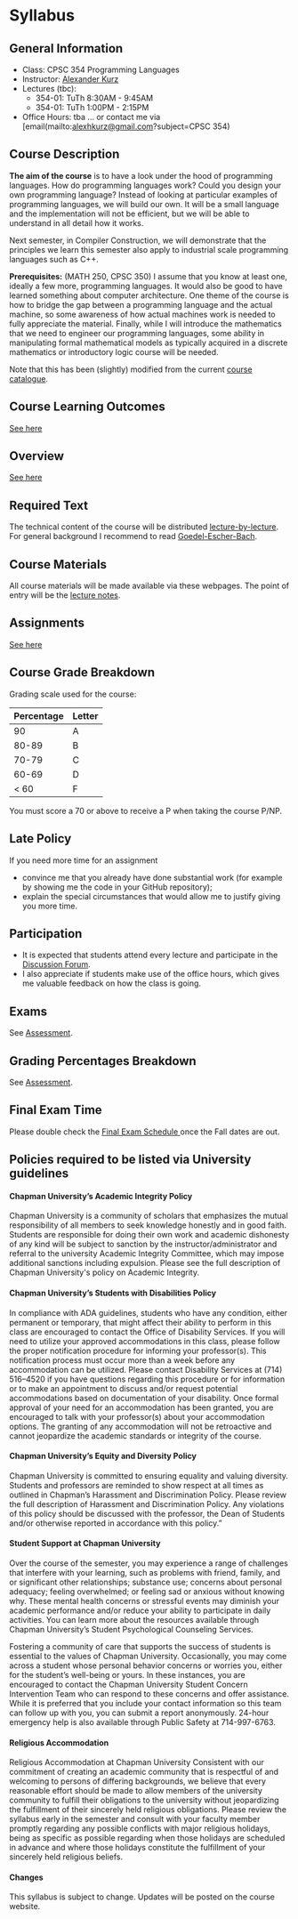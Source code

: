 # Syllabus

## General Information
- Class: CPSC 354 Programming Languages 
- Instructor: [Alexander Kurz](https://alexhkurz.github.io/)  
- Lectures (tbc): 
  - 354-01: TuTh 8:30AM - 9:45AM 
  - 354-01: TuTh 1:00PM - 2:15PM 
- Office Hours: tba ... or contact me via [email(mailto:alexhkurz@gmail.com?subject=CPSC 354) 


## Course Description 

**The aim of the course** is to have a look under the hood of programming languages. How do programming languages work? Could you design your own programming language? Instead of looking at particular examples of programming languages, we will build our own. It will be a small language and the implementation will not be efficient, but we will be able to understand in all detail how it works. 

Next semester, in Compiler Construction, we will demonstrate that the principles we learn this semester also apply to industrial scale programming languages such as C++. 

**Prerequisites:** (MATH 250, CPSC 350) I assume that you know at least one, ideally a few more, programming languages. It would also be good to have learned something about computer architecture. One theme of the course is how to bridge the gap between a programming language and the actual machine, so some awareness of how actual machines work is needed to fully appreciate the material. Finally, while I will introduce the mathematics that we need to engineer our programming languages, some ability in manipulating formal mathematical models as typically acquired in a discrete mathematics or introductory logic course will be needed.

Note that this has been (slightly) modified from the current [course catalogue](https://catalog.chapman.edu/content.php?catoid=11&navoid=556).

## Course Learning Outcomes

[See here](learning-outcomes.md)

## Overview

[See here](overview.md)

## Required Text

The technical content of the course will be distributed [lecture-by-lecture](lecture-by-lecture.md). For general background I recommend to read [Goedel-Escher-Bach](GEB.md).

## Course Materials 

All course materials will be made available via these webpages. The point of entry will be the [lecture notes](lecture-by-lecture.md).

## Assignments

[See here](assignments.md)

## Course Grade Breakdown

Grading scale used for the course:

| Percentage | Letter |
|---|---|
| 90 |	A |
| 80-89 | 	B |
| 70-79	| C |
| 60-69	| D |
| < 60 |	F |

You must score a 70 or above to receive a P when taking the course P/NP.

## Late Policy
If you need more time for an assignment 
- convince me that you already have done substantial work (for example by showing me the code in your GitHub repository);
- explain the special circumstances that would allow me to justify giving you more time.

## Participation

- It is expected that students attend every lecture and participate in the [Discussion Forum](discussion-forum.md). 
- I also appreciate if students make use of the office hours, which gives me valuable feedback on how the class is going.

## Exams
See [Assessment](assessment.md). 


## Grading Percentages Breakdown

See [Assessment](assessment.md). 


## Final Exam Time
Please double check the [Final Exam Schedule ](https://www.chapman.edu/students/academic-resources/registrar/student-services/final-exam-schedule.aspx) once the Fall dates are out.

## Policies required to be listed via University guidelines

#### Chapman University’s Academic Integrity Policy

Chapman University is a community of scholars that emphasizes the mutual responsibility of all members to seek knowledge honestly and in good faith.  Students are responsible for doing their own work and academic dishonesty of any kind will be subject to sanction by the instructor/administrator and referral to the university Academic Integrity Committee, which may impose additional sanctions including expulsion.  Please see the full description of Chapman University's policy on Academic Integrity.

#### Chapman University’s Students with Disabilities Policy

In compliance with ADA guidelines, students who have any condition, either permanent or temporary, that might affect their ability to perform in this class are encouraged to contact the Office of Disability Services.  If you will need to utilize your approved accommodations in this class, please follow the proper notification procedure for informing your professor(s).  This notification process must occur more than a week before any accommodation can be utilized.  Please contact Disability Services at (714) 516–4520 if you have questions regarding this procedure or for information or to make an appointment to discuss and/or request potential accommodations based on documentation of your disability.  Once formal approval of your need for an accommodation has been granted, you are encouraged to talk with your professor(s) about your accommodation options.  The granting of any accommodation will not be retroactive and cannot jeopardize the academic standards or integrity of the course.

#### Chapman University’s Equity and Diversity Policy

Chapman University is committed to ensuring equality and valuing diversity.  Students and professors are reminded to show respect at all times as outlined in Chapman’s Harassment and Discrimination Policy.  Please review the full description of Harassment and Discrimination Policy.  Any violations of this policy should be discussed with the professor, the Dean of Students and/or otherwise reported in accordance with this policy.”

#### Student Support at Chapman University

Over the course of the semester, you may experience a range of challenges that interfere with your learning, such as problems with friend, family, and or significant other relationships; substance use; concerns about personal adequacy; feeling overwhelmed; or feeling sad or anxious without knowing why.  These mental health concerns or stressful events may diminish your academic performance and/or reduce your ability to participate in daily activities.  You can learn more about the resources available through Chapman University’s Student Psychological Counseling Services.

Fostering a community of care that supports the success of students is essential to the values of Chapman University.  Occasionally, you may come across a student whose personal behavior concerns or worries you, either for the student’s well-being or yours.  In these instances, you are encouraged to contact the Chapman University Student Concern Intervention Team who can respond to these concerns and offer assistance. While it is preferred that you include your contact information so this team can follow up with you, you can submit a report anonymously.  24-hour emergency help is also available through Public Safety at 714-997-6763.

#### Religious Accommodation

Religious Accommodation at Chapman University Consistent with our commitment of creating an academic community that is respectful of and welcoming to persons of differing backgrounds, we believe that every reasonable effort should be made to allow members of the university community to fulfill their obligations to the university without jeopardizing the fulfillment of their sincerely held religious obligations. Please review the syllabus early in the semester and consult with your faculty member promptly regarding any possible conflicts with major religious holidays, being as specific as possible regarding when those holidays are scheduled in advance and where those holidays constitute the fulfillment of your sincerely held religious beliefs.

#### Changes
This syllabus is subject to change. Updates will be posted on the course website.


